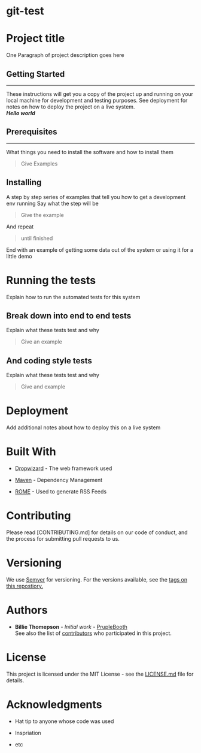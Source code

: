 # git-test
# Project title
One Paragraph of project description goes here  
## Getting Started
---
These instructions will get you a copy of the project up and running on your local machine for development and testing purposes. See deployment for notes on how to deploy the project on a live system.  
__*Hello world*__
## Prerequisites
---
What things you need to install the software and how to install them  
> Give Examples  
## Installing  
A step by step series of examples that tell you how to get a development env running Say what the step will be  
> Give the example  
  
  And repeat  
  > until finished  
  
  End with an example of getting some data out of the system or using it for a little demo  
# Running the tests  
Explain how to run the automated tests for this system  
## Break down into end to end tests  
Explain what these tests test and why  
> Give an example  

## And coding style tests  
Explain what these tests test and why  
> Give and example  

# Deployment  
Add additional notes about how to deploy this on a live system  
# Built With  
+ [Dropwizard](http://www.dropwizard.io/1.0.2/docs/) - The web framework used
- [Maven](https://maven.apache.org/) - Dependency Management  

- [ROME](https://rometools.github.io/rome/) - Used to generate RSS Feeds  
# Contributing  
Please read [CONTRIBUTING.md] for details on our code of conduct, and the process for submitting pull requests to us.  
# Versioning  
We use [Semver](http://semver.org/) for versioning. For the versions available, see the [tags on this repostiory.](https://github.com/your/project/tags)  
# Authors  
* **Billie Thomepson** - _lnitial work_ - [PrupleBooth](https://github.com/PurpleBooth)  
See also the list of [contributors](https://github.com/your/project/contributors) who participated in this project.  
# License  
This project is licensed under the MIT License - see the [LICENSE.md](https://medium.com/media/LICENSE.md) file for details.  
# Acknowledgments  
* Hat tip to anyone whose code was used  
+ Inspriation  
- etc




































